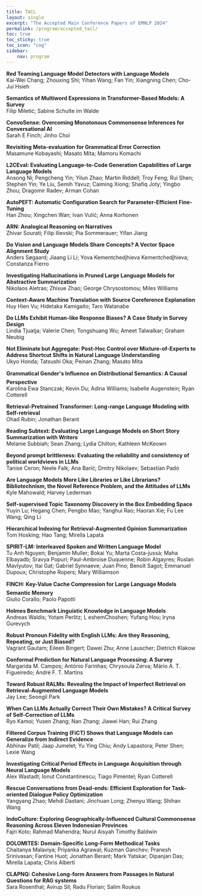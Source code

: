 ```yaml
---
title: TACL
layout: single
excerpt: "The Accepted Main Conference Papers of EMNLP 2024"
permalink: /program/accepted_tacl/
toc: true
toc_sticky: true
toc_icon: "cog"
sidebar:
    nav: program
---
```



**Red Teaming Language Model Detectors with Language Models**</br>Kai-Wei Chang; Zhouxing Shi; Yihan Wang; Fan Yin; Xiangning Chen; Cho-Jui Hsieh

**Semantics of Multiword Expressions in Transformer-Based Models: A Survey**</br>Filip Miletić; Sabine Schulte im Walde

**ConvoSense: Overcoming Monotonous Commonsense Inferences for Conversational AI**</br>Sarah E Finch; Jinho Choi

**Revisiting Meta-evaluation for Grammatical Error Correction**</br>Masamune Kobayashi; Masato Mita; Mamoru Komachi

**L2CEval: Evaluating Language-to-Code Generation Capabilities of Large Language Models**</br>Ansong Ni; Pengcheng Yin; Yilun Zhao; Martin Riddell; Troy Feng; Rui Shen; Stephen Yin; Ye Liu, Semih Yavuz; Caiming Xiong; Shafiq Joty; Yingbo Zhou; Dragomir Radev; Arman Cohan

**AutoPEFT: Automatic Configuration Search for Parameter-Efficient Fine-Tuning**</br>Han Zhou; Xingchen Wan; Ivan Vulić; Anna Korhonen

**ARN: Analogical Reasoning on Narratives**</br>Zhivar Sourati; Filip Ilievski; Pia Sommerauer; Yifan Jiang

**Do Vision and Language Models Share Concepts? A Vector Space Alignment Study**</br>Anders Søgaard; Jiaang Li Li; Yova Kementchedjhieva Kementchedjhieva; Constanza Fierro 

**Investigating Hallucinations in Pruned Large Language Models for Abstractive Summarization**</br>Nikolaos Aletras; Zhixue Zhao; George Chrysostomou; Miles Williams 

**Context-Aware Machine Translation with Source Coreference Explanation**</br>Huy Hien Vu; Hidetaka Kamigaito; Taro Watanabe

**Do LLMs Exhibit Human-like Response Biases? A Case Study in Survey Design**</br>Lindia Tjuatja; Valerie Chen; Tongshuang Wu; Ameet Talwalkar; Graham Neubig

**Not Eliminate but Aggregate: Post-Hoc Control over Mixture-of-Experts to Address Shortcut Shifts in Natural Language Understanding**</br>Ukyo Honda; Tatsushi Oka; Peinan Zhang; Masato Mita

**Grammatical Gender's Influence on Distributional Semantics: A Causal Perspective**</br>Karolina Ewa Stanczak; Kevin Du; Adina Williams; Isabelle Augenstein; Ryan Cotterell

**Retrieval-Pretrained Transformer: Long-range Language Modeling with Self-retrieval**</br>Ohad Rubin; Jonathan Berant

**Reading Subtext: Evaluating Large Language Models on Short Story Summarization with Writers**</br>Melanie Subbiah; Sean Zhang; Lydia Chilton; Kathleen McKeown

**Beyond prompt brittleness: Evaluating the reliability and consistency of political worldviews in LLMs**</br>Tanise Ceron; Neele Falk; Ana Barić; Dmitry Nikolaev; Sebastian Padó

**Are Language Models More Like Libraries or Like Librarians? Bibliotechnism, the Novel Reference Problem, and the Attitudes of LLMs**</br>Kyle Mahowald; Harvey Lederman

**Self-supervised Topic Taxonomy Discovery in the Box Embedding Space**</br>Yuyin Lu; Hegang Chen; Pengbo Mao; Yanghui Rao; Haoran Xie; Fu Lee Wang; Qing Li

**Hierarchical Indexing for Retrieval-Augmented Opinion Summarization**</br>Tom Hosking; Hao Tang; Mirella Lapata

**SPIRIT-LM: Interleaved Spoken and Written Language Model**</br>Tu Anh Nguyen; Benjamin Muller; Bokai Yu; Marta Costa-jussà; Maha Elbayadb; Sravya Popuri; Paul-Ambroise Duquenne; Robin Algayres; Ruslan Mavlyutov; Itai Gat; Gabriel Synnaeve; Juan Pino; Benoît Sagot; Emmanuel Dupoux; Christophe Ropers; Mary Williamson

**FINCH: Key-Value Cache Compression for Large Language Models Semantic Memory**</br>Giulio Corallo; Paolo Papotti

**Holmes Benchmark Linguistic Knowledge in Language Models**</br>Andreas Waldis; Yotam Perlitz; L eshemChoshen; Yufang Hou; Iryna Gurevych

**Robust Pronoun Fidelity with English LLMs: Are they Reasoning, Repeating, or Just Biased?**</br>Vagrant Gautam; Eileen Bingert; Dawei Zhu; Anne Lauscher; Dietrich Klakow

**Conformal Prediction for Natural Language Processing: A Survey**</br>Margarida M. Campos; António Farinhas; Chrysoula Zerva; Mário A. T. Figueiredo; André F. T. Martins

**Toward Robust RALMs: Revealing the Impact of Imperfect Retrieval on Retrieval-Augmented Language Models**</br>Jay Lee; Seongil Park

**When Can LLMs Actually Correct Their Own Mistakes? A Critical Survey of Self-Correction of LLMs**</br>Ryo Kamoi; Yusen Zhang; Nan Zhang; Jiawei Han; Rui Zhang

**Filtered Corpus Training (FiCT) Shows that Language Models can Generalize from Indirect Evidence**</br>Abhinav Patil; Jaap Jumelet; Yu Ying Chiu; Andy Lapastora; Peter Shen; Lexie Wang

**Investigating Critical Period Effects in Language Acquisition through Neural Language Models**</br>Alex Wastadt; Ionut Constantinescu; Tiago Pimentel; Ryan Cotterell

**Rescue Conversations from Dead-ends: Efficient Exploration for Task-oriented Dialogue Policy Optimization**</br>Yangyang Zhao; Mehdi Dastani; Jinchuan Long; Zhenyu Wang; Shihan Wang

**IndoCulture: Exploring Geographically-Influenced Cultural Commonsense Reasoning Across Eleven Indonesian Provinces**</br>Fajri Koto; Rahmad Mahendra; Nurul Aisyah Timothy Baldwin

**DOLOMITES: Domain-Specific Long-Form Methodical Tasks**</br>Chaitanya Malaviya; Priyanka Agrawal; Kuzman Ganchev; Pranesh Srinivasan; Fantine Huot; Jonathan Berant; Mark Yatskar; Dipanjan Das; Mirella Lapata; Chris Alberti

**CLAPNQ: Cohesive Long-form Answers from Passages in Natural Questions for RAG systems**</br>Sara Rosenthal; Avirup Sil; Radu Florian; Salim Roukus
